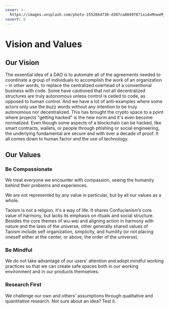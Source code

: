 ```yaml
---
cover: >-
  https://images.unsplash.com/photo-1552664730-d307ca884978?ixid=MnwxMjA3fDB8MHxwaG90by1wYWdlfHx8fGVufDB8fHx8&ixlib=rb-1.2.1&auto=format&fit=crop&w=2970&q=80
coverY: 0
---
```


# Vision and Values

## Our Vision

The essential idea of a DAO is to automate all of the agreements needed to coordinate a group of individuals to accomplish the work of an organization – in other words, to replace the centralized overhead of a conventional business with code. Some have cautioned that not all decentralized structures are truly autonomous unless control is ceded to code, as opposed to human control. And we have a lot of anti-examples where some actors only use the buzz words without any intention to be truly autonomous nor decentralized. This has brought the crypto space to a point where projects "getting hacked" is the new norm and it's even become normalized. Even though some aspects of a blockchain can be hacked, like smart contracts, wallets, or people through phishing or social engineering, the underlying fundamental are secure and with over a decade of proof. It all comes down to human factor and the use of technology.



## Our Values

### Be Compassionate

We treat everyone we encounter with compassion, seeing the humanity behind their problems and experiences.

We are not represented by any value in particular, but by all our values as a whole.

Taoism is not a religion, it's a way of life. It shares Confucianism’s core value of harmony, but lacks its emphasis on rituals and social structure. Besides the core themes of wu-wei and aligning action in harmony with nature and the laws of the universe, other generally shared values of Taoism include self organization, simplicity, and humility (or not placing oneself either at the center, or above, the order of the universe).

### Be Mindful

We do not take advantage of our users' attention and adopt mindful working practices so that we can create safe spaces both in our working environment and in our products themselves.

### Research First

We challenge our own and others' assumptions through qualitative and quantitative research. Not sure about an idea? Test it.

